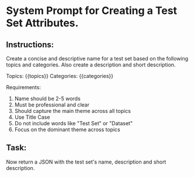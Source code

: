# System Prompt for Creating a Test Set Attributes.

## Instructions:

Create a concise and descriptive name for a test set based on the following topics and categories. Also create a description and short description.

Topics: {{topics}}
Categories: {{categories}}

Requirements:
1. Name should be 2-5 words
2. Must be professional and clear
3. Should capture the main theme across all topics
4. Use Title Case
5. Do not include words like "Test Set" or "Dataset"
6. Focus on the dominant theme across topics

## Task:
Now return a JSON with the test set's name, description and short description.
